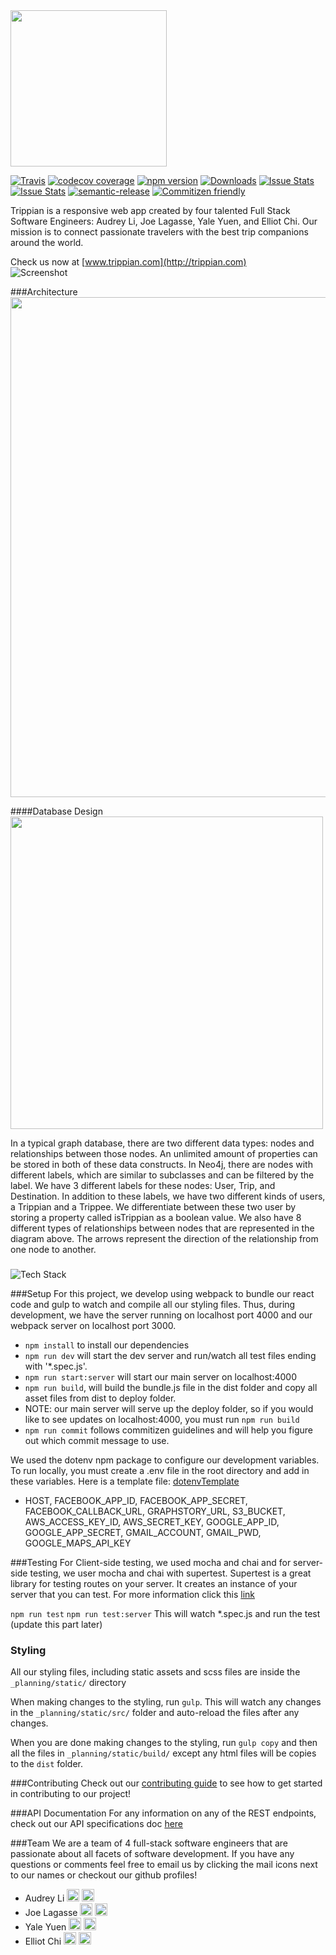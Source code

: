 <img src="https://s3-us-west-1.amazonaws.com/trippian/logo-white.png" width=250>


[![Travis](https://img.shields.io/travis/rust-lang/rust.svg?style=flat-square)](https://travis-ci.org/vidaaudrey/trippian)
[![codecov coverage](https://img.shields.io/codecov/c/github/vidaaudrey/trippian/develop.svg?style=flat-square)](https://codecov.io/github/vidaaudrey/trippian?branch=develop)
[![npm version](https://badge.fury.io/js/trippian.svg)](https://badge.fury.io/js/trippian)
[![Downloads](http://img.shields.io/npm/dm/trippian.svg?style=flat-square)](https://npmjs.org/package/trippian)
[![Issue Stats](http://issuestats.com/github/trippian/trippian/badge/pr)](http://issuestats.com/github/trippian/trippian)
[![Issue Stats](http://issuestats.com/github/trippian/trippian/badge/issue)](http://issuestats.com/github/trippian/trippian)
[![semantic-release](https://img.shields.io/badge/%20%20%F0%9F%93%A6%F0%9F%9A%80-semantic--release-e10079.svg?style=flat-square)](https://github.com/semantic-release/semantic-release)
[![Commitizen friendly](https://img.shields.io/badge/commitizen-friendly-brightgreen.svg?style=flat-square)](http://commitizen.github.io/cz-cli/)

Trippian is a responsive web app created by four talented Full Stack Software Engineers: Audrey Li, Joe Lagasse, Yale Yuen, and Elliot Chi. Our mission is to connect passionate travelers with the best trip companions around the world. 

Check us now at [www.trippian.com](http://trippian.com)  
![Screenshot](https://raw.githubusercontent.com/vidaaudrey/trippian/develop/_planning/info/trippian.com.png)

###Architecture
<img src="https://s3-us-west-1.amazonaws.com/trippian/trippian-architecture.png" width="800">

####Database Design
<img src="https://s3-us-west-1.amazonaws.com/trippian/Trippian+Database+Schema.png" width="500">

In a typical graph database, there are two different data types: nodes and relationships between those nodes. An unlimited amount of properties can be stored in both of these data constructs. In Neo4j, there are nodes with different labels, which are similar to subclasses and can be filtered by the label. We have 3 different labels for these nodes: User, Trip, and Destination. In addition to these labels, we have two different kinds of users, a Trippian and a Trippee. We differentiate between these two user by storing a property called isTrippian as a boolean value. We also have 8 different types of relationships between nodes that are represented in the diagram above. The arrows represent the direction of the relationship from one node to another. 

### 
![Tech Stack](https://raw.githubusercontent.com/vidaaudrey/trippian/ffed91766303658bddd15ba6aa554cc4f77534a2/_planning/info/trippian-tech-stack.png)

###Setup
For this project, we develop using webpack to bundle our react code and gulp to watch and compile all our styling files. Thus, during development, we have the server running on localhost port 4000 and our webpack server on localhost port 3000.

- `npm install` to install our dependencies
- `npm run dev` will start the dev server and run/watch all test files ending with '*.spec.js'.
- `npm run start:server` will start our main server on localhost:4000
- `npm run build`, will build the bundle.js file in the dist folder and copy all asset files from dist to deploy folder. 
- NOTE: our main server will serve up the deploy folder, so if you would like to see updates on localhost:4000, you must run `npm run build`
- `npm run commit` follows commitizen guidelines and will help you figure out which commit message to use.

We used the dotenv npm package to configure our development variables. To run locally, you must create a .env file in the root directory and add in these variables. Here is a template file: [dotenvTemplate](https://github.com/trippian/trippian/blob/master/dotenvTemplate)

- HOST, FACEBOOK_APP_ID, FACEBOOK_APP_SECRET, FACEBOOK_CALLBACK_URL, GRAPHSTORY_URL, S3_BUCKET, AWS_ACCESS_KEY_ID, AWS_SECRET_KEY, GOOGLE_APP_ID, GOOGLE_APP_SECRET, GMAIL_ACCOUNT, GMAIL_PWD, GOOGLE_MAPS_API_KEY

###Testing
For Client-side testing, we used mocha and chai and for server-side testing, we user mocha and chai with supertest. Supertest is a great library for testing routes on your server. It creates an instance of your server that you can test. For more information click this [link](https://github.com/visionmedia/supertest)

`npm run test`
`npm run test:server`
This will watch *.spec.js and run the test (update this part later)

### Styling
All our styling files, including static assets and scss files are inside the `_planning/static/` directory

When making changes to the styling, run `gulp`. This will watch any changes in the `_planning/static/src/` folder and auto-reload the files after any changes.

When you are done making changes to the styling, run `gulp copy` and then all the files in `_planning/static/build/` except any html files will be copies to the `dist` folder.

###Contributing
Check out our [contributing guide](https://github.com/trippian/trippian/blob/master/CONTRIBUTING.md) to see how to get started in contributing to our project!

###API Documentation
For any information on any of the REST endpoints, check out our API specifications doc [here](https://github.com/trippian/trippian/wiki/APISpec)

###Team
We are a team of 4 full-stack software engineers that are passionate about all facets of software development. If you have any questions or comments feel free to email us by clicking the mail icons next to our names or checkout our github profiles!

- Audrey Li [<img src="http://cdn.flaticon.com/png/256/25231.png" width=20>](https://github.com/vidaaudrey) [<img src="https://cdn2.iconfinder.com/data/icons/freecns-cumulus/16/519948-008_Mail-128.png" width=20>](mailto:me@audreyli.me?Subject=trippian)
- Joe Lagasse [<img src="http://cdn.flaticon.com/png/256/25231.png" width=20>](https://github.com/jlag34) [<img src="https://cdn2.iconfinder.com/data/icons/freecns-cumulus/16/519948-008_Mail-128.png" width=20>](mailto:jlag2351@gmail.com?Subject=trippian)
- Yale Yuen [<img src="http://cdn.flaticon.com/png/256/25231.png" width=20>](https://github.com/ycube) [<img src="https://cdn2.iconfinder.com/data/icons/freecns-cumulus/16/519948-008_Mail-128.png" width=20>](mailto:yaleyyuen@gmail.com?Subject=trippian)
- Elliot Chi [<img src="http://cdn.flaticon.com/png/256/25231.png" width=20>](https://github.com/elliotschi) [<img src="https://cdn2.iconfinder.com/data/icons/freecns-cumulus/16/519948-008_Mail-128.png" width=20>](mailto:elliotschi@gmail.com?Subject=trippian)
